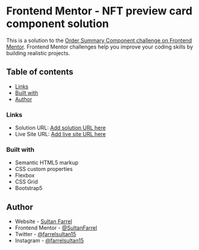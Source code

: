# Frontend Mentor - NFT preview card component solution

This is a solution to the [Order Summary Component challenge on Frontend Mentor](https://www.frontendmentor.io/challenges/order-summary-component-QlPmajDUj). Frontend Mentor challenges help you improve your coding skills by building realistic projects.

## Table of contents

- [Links](#links)
- [Built with](#built-with)
- [Author](#author)

### Links

- Solution URL: [Add solution URL here](https://your-solution-url.com)
- Live Site URL: [Add live site URL here](https://your-live-site-url.com)

### Built with

- Semantic HTML5 markup
- CSS custom properties
- Flexbox
- CSS Grid
- Bootstrap5

## Author

- Website - [Sultan Farrel](https://github.com/SultanFarrel)
- Frontend Mentor - [@SultanFarrel](https://www.frontendmentor.io/profile/SultanFarrel)
- Twitter - [@farrelsultan15](https://www.twitter.com/farrelsultan15)
- Instagram - [@farrelsultan15](https://www.instagram.com/farrelsultan15)
